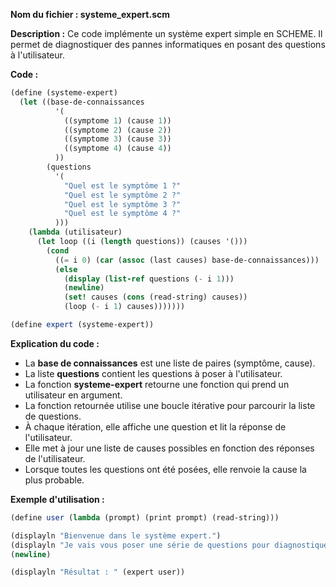 **Nom du fichier : systeme_expert.scm**

**Description :** Ce code implémente un système expert simple en SCHEME. Il permet de diagnostiquer des pannes informatiques en posant des questions à l'utilisateur.

**Code :**

```scheme
(define (systeme-expert)
  (let ((base-de-connaissances
          '(
            ((symptome 1) (cause 1))
            ((symptome 2) (cause 2))
            ((symptome 3) (cause 3))
            ((symptome 4) (cause 4))
          ))
        (questions
          '(
            "Quel est le symptôme 1 ?"
            "Quel est le symptôme 2 ?"
            "Quel est le symptôme 3 ?"
            "Quel est le symptôme 4 ?"
          )))
    (lambda (utilisateur)
      (let loop ((i (length questions)) (causes '()))
        (cond
          ((= i 0) (car (assoc (last causes) base-de-connaissances)))
          (else
            (display (list-ref questions (- i 1)))
            (newline)
            (set! causes (cons (read-string) causes))
            (loop (- i 1) causes)))))))

(define expert (systeme-expert))
```

**Explication du code :**

* La **base de connaissances** est une liste de paires (symptôme, cause).
* La liste **questions** contient les questions à poser à l'utilisateur.
* La fonction **systeme-expert** retourne une fonction qui prend un utilisateur en argument.
* La fonction retournée utilise une boucle itérative pour parcourir la liste de questions.
* À chaque itération, elle affiche une question et lit la réponse de l'utilisateur.
* Elle met à jour une liste de causes possibles en fonction des réponses de l'utilisateur.
* Lorsque toutes les questions ont été posées, elle renvoie la cause la plus probable.

**Exemple d'utilisation :**

```scheme
(define user (lambda (prompt) (print prompt) (read-string)))

(displayln "Bienvenue dans le système expert.")
(displayln "Je vais vous poser une série de questions pour diagnostiquer votre panne informatique.")
(newline)

(displayln "Résultat : " (expert user))
```